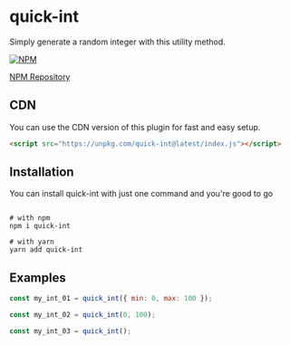 # quick-int

>

Simply generate a random integer with this utility method.

[![NPM](https://img.shields.io/npm/v/quick-int.svg)](https://www.npmjs.com/package/quick-int)

[NPM Repository](https://npmjs.org/quick-int)

## CDN

You can use the CDN version of this plugin for fast and easy setup.

```html
<script src="https://unpkg.com/quick-int@latest/index.js"></script>
```

## Installation
You can install quick-int with just one command and you're good to go
```shell

# with npm
npm i quick-int

# with yarn
yarn add quick-int

```

## Examples

```js
const my_int_01 = quick_int({ min: 0, max: 100 });

const my_int_02 = quick_int(0, 100);

const my_int_03 = quick_int();
```
